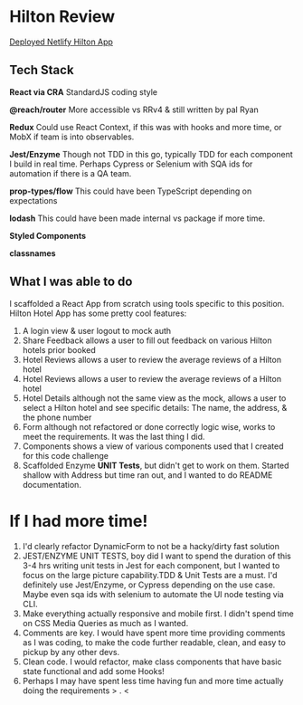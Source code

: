 # Hilton Review

[Deployed Netlify Hilton App](https://hilton-hotels.netlify.com/login)


## Tech Stack

**React via CRA** StandardJS coding style

**@reach/router** More accessible vs RRv4 & still written by pal Ryan

**Redux** Could use React Context, if this was with hooks and more time, or MobX if team is into observables.

**Jest/Enzyme** Though not TDD in this go, typically TDD for each component I build in real time. Perhaps Cypress or Selenium with SQA ids for automation if there is a QA team.

**prop-types/flow** This could have been TypeScript depending on expectations

 **lodash** This could have been made internal vs package if more time.

**Styled Components**

**classnames**


## What I was able to do

I scaffolded a React App from scratch using tools specific to this position.
Hilton Hotel App has some pretty cool features:

1. A login view & user logout to mock auth
2. Share Feedback allows a user to fill out feedback on various Hilton hotels prior booked
3. Hotel Reviews allows a user to review the average reviews of a Hilton hotel
3. Hotel Reviews allows a user to review the average reviews of a Hilton hotel
4. Hotel Details although not the same view as the mock, allows a user to select a Hilton hotel and see specific details: The name, the address, & the phone number
5. Form although not refactored or done correctly logic wise, works to meet the requirements. It was the last thing I did.
6. Components shows a view of various components used that I created for this code challenge
7. Scaffolded Enzyme **UNIT Tests**, but didn't get to work on them. Started shallow with Address but time ran out, and I wanted to do README documentation.

# If I had more time!

1. I'd clearly refactor DynamicForm to not be a hacky/dirty fast solution
2. JEST/ENZYME UNIT TESTS, boy did I want to spend the duration of this 3-4 hrs writing unit tests in Jest for each component, but I wanted to focus on the large picture capability.TDD & Unit Tests are a must. I'd definitely use Jest/Enzyme, or Cypress depending on the use case. Maybe even sqa ids with selenium to automate the UI node testing via CLI.
3. Make everything actually responsive and mobile first. I didn't spend time on CSS Media Queries as much as I wanted.
4. Comments are key. I would have spent more time providing comments as I was coding, to make the code further readable, clean, and easy to pickup by any other devs.
5. Clean code. I would refactor, make class components that have basic state functional and add some Hooks!
6. Perhaps I may have spent less time having fun and more time actually doing the requirements > . <

